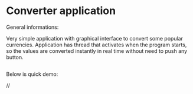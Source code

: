 # Converter application

General informations:

Very simple application with graphical interface to convert some popular currencies.
Application has thread that activates when the program starts, so the values are converted instantly in real time without need to push any button.
##
Below is quick demo:


//

